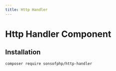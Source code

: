 ```yaml
---
title: Http Handler
---
```


# Http Handler Component

## Installation

```shell
composer require sonsofphp/http-handler
```

